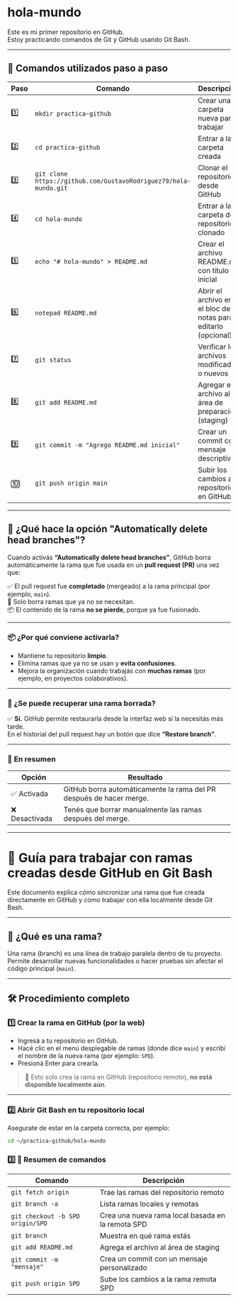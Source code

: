# hola-mundo

Este es mi primer repositorio en GitHub.  
Estoy practicando comandos de Git y GitHub usando Git Bash.

---

## 🧰 Comandos utilizados paso a paso

| Paso | Comando | Descripción |
|------|---------|-------------|
| 1️⃣ | `mkdir practica-github` | Crear una carpeta nueva para trabajar |
| 2️⃣ | `cd practica-github` | Entrar a la carpeta creada |
| 3️⃣ | `git clone https://github.com/GustavoRodriguez79/hola-mundo.git` | Clonar el repositorio desde GitHub |
| 4️⃣ | `cd hola-mundo` | Entrar a la carpeta del repositorio clonado |
| 5️⃣ | `echo "# hola-mundo" > README.md` | Crear el archivo README.md con título inicial |
| 6️⃣ | `notepad README.md` | Abrir el archivo en el bloc de notas para editarlo (opcional) |
| 7️⃣ | `git status` | Verificar los archivos modificados o nuevos |
| 8️⃣ | `git add README.md` | Agregar el archivo al área de preparación (staging) |
| 9️⃣ | `git commit -m "Agrego README.md inicial"` | Crear un commit con mensaje descriptivo |
| 🔟 | `git push origin main` | Subir los cambios al repositorio en GitHub |

---

## 🧹 ¿Qué hace la opción "Automatically delete head branches"?

Cuando activás **“Automatically delete head branches”**, GitHub borra automáticamente la rama que fue usada en un **pull request (PR)** una vez que:

✅ El pull request fue **completado** (mergeado) a la rama principal (por ejemplo, `main`).  
🚫 Solo borra ramas que ya no se necesitan.  
📦 El contenido de la rama **no se pierde**, porque ya fue fusionado.

---

### 📦 ¿Por qué conviene activarla?

- Mantiene tu repositorio **limpio**.
- Elimina ramas que ya no se usan y **evita confusiones**.
- Mejora la organización cuando trabajás con **muchas ramas** (por ejemplo, en proyectos colaborativos).

---

### 🔁 ¿Se puede recuperar una rama borrada?

✅ **Sí.** GitHub permite restaurarla desde la interfaz web si la necesitás más tarde.  
En el historial del pull request hay un botón que dice **“Restore branch”**.

---

### 🧠 En resumen

| Opción      | Resultado |
|-------------|-----------|
| ✅ Activada  | GitHub borra automáticamente la rama del PR después de hacer merge. |
| ❌ Desactivada | Tenés que borrar manualmente las ramas después del merge. |

---

# 📘 Guía para trabajar con ramas creadas desde GitHub en Git Bash

Este documento explica cómo sincronizar una rama que fue creada directamente en GitHub y cómo trabajar con ella localmente desde Git Bash.

---

## 🌿 ¿Qué es una rama?

Una rama (branch) es una línea de trabajo paralela dentro de tu proyecto. Permite desarrollar nuevas funcionalidades o hacer pruebas sin afectar el código principal (`main`).

---

## 🛠️ Procedimiento completo

### 1️⃣ Crear la rama en GitHub (por la web)

- Ingresá a tu repositorio en GitHub.
- Hacé clic en el menú desplegable de ramas (donde dice `main`) y escribí el nombre de la nueva rama (por ejemplo: `SPD`).
- Presioná Enter para crearla.

> 📌 Esto solo crea la rama en GitHub (repositorio remoto), **no está disponible localmente aún**.

---

### 2️⃣ Abrir Git Bash en tu repositorio local

Asegurate de estar en la carpeta correcta, por ejemplo:
```bash
cd ~/practica-github/hola-mundo
```
### 3️⃣ 🧠 Resumen de comandos

| Comando                            | Descripción                                                |
|-----------------------------------|------------------------------------------------------------|
| `git fetch origin`                | Trae las ramas del repositorio remoto                     |
| `git branch -a`                   | Lista ramas locales y remotas                             |
| `git checkout -b SPD origin/SPD`  | Crea una nueva rama local basada en la remota SPD         |
| `git branch`                      | Muestra en qué rama estás                                 |
| `git add README.md`               | Agrega el archivo al área de staging                      |
| `git commit -m "mensaje"`         | Crea un commit con un mensaje personalizado               |
| `git push origin SPD`             | Sube los cambios a la rama remota SPD                     |
